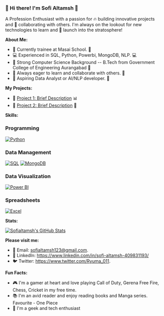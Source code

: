 ### 👋 Hi there! I'm Sofi Altamsh 🤖

A Profession Enthusiast with a passion for 🔥 building innovative projects and 🤝 collaborating with others. I'm always on the lookout for new technologies to learn and 🚀 launch into the stratosphere!

**About Me:**

* 📍 Currently trainee at Masai School. 🏢
* 💻 Experienced in SQL, Python, Powerbi, MongoDB, NLP. 💻
* 🎯 Strong Computer Science Background -- B.Tech from Government College of Engineering Aurangabad 🎯
* 🤝 Always eager to learn and collaborate with others. 👫
* 📍 Aspiring Data Analyst or AI/NLP developer. 📍

**My Projects:**

* 🚀 [Project 1: Brief Description](https://github.com/suryaprakash-sp/AMD_Architects_064-) 📊
* 🤖 [Project 2: Brief Description](https://github.com/ajaym007/Bill-of-Rights-Blockchain_051) 🤖

**Skills:**

### Programming

[![Python](https://img.shields.io/badge/Python-3776AB?style=for-the-badge&logo=python&logoColor=white)](https://www.python.org/)

### Data Management

[![SQL](https://img.shields.io/badge/SQL-4479A1?style=for-the-badge&logo=mysql&logoColor=white)](https://www.mysql.com/)
[![MongoDB](https://img.shields.io/badge/MongoDB-47A248?style=for-the-badge&logo=mongodb&logoColor=white)](https://www.mongodb.com/)

### Data Visualization

[![Power BI](https://img.shields.io/badge/Power%20BI-F2C811?style=for-the-badge&logo=powerbi&logoColor=white)](https://powerbi.microsoft.com/)

### Spreadsheets

[![Excel](https://img.shields.io/badge/Excel-217346?style=for-the-badge&logo=microsoft-excel&logoColor=white)](https://www.microsoft.com/en-us/microsoft-365/excel)


**Stats:**

[![Sofialtamsh's GitHub Stats](https://github-readme-stats.vercel.app/api?username=sofialtamsh&show_icons=true)](https://github.com/sofialtamsh)

**Please visit me:**

* 📱 Email: sofialtamsh123@gmail.com.
* 💼 LinkedIn: https://www.linkedin.com/in/sofi-altamsh-409831193/
* 🐦 Twitter: https://www.twitter.com/Ryuma_011.

**Fun Facts:**

* 🎮 I'm a gamer at heart and love playing Call of Duty, Gerena Free Fire, Chess, Cricket in my free time.
* 📚 I'm an avid reader and enjoy reading books and Manga series. Favourite - One Piece
* 🎉 I'm a geek and tech enthusiast

